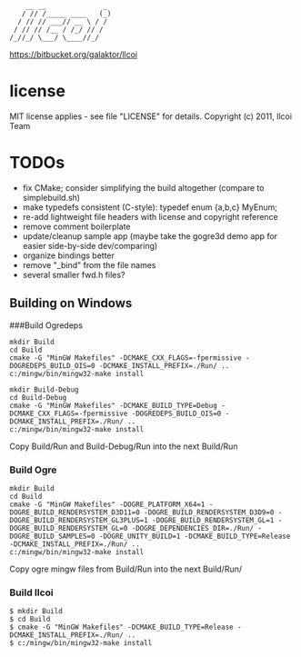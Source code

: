 ```
    __ __              _ 
   / // /_____ ____   (_)
  / // // ___// __ \ / / 
 / // // /__ / /_/ // /  
/_//_/ \___/ \____//_/   
```
https://bitbucket.org/galaktor/llcoi 

# license
MIT license applies - see file "LICENSE" for details. Copyright (c) 2011, llcoi Team

# TODOs
* fix CMake; consider simplifying the build altogether (compare to simplebuild.sh)
* make typedefs consistent (C-style): typedef enum {a,b,c} MyEnum;
* re-add lightweight file headers with license and copyright reference
* remove comment boilerplate
* update/cleanup sample app (maybe take the gogre3d demo app for easier side-by-side dev/comparing)
* organize bindings better
 * remove "_bind" from the file names
 * several smaller fwd.h files?

## Building on Windows
###Build Ogredeps
```
mkdir Build
cd Build
cmake -G "MinGW Makefiles" -DCMAKE_CXX_FLAGS=-fpermissive -DOGREDEPS_BUILD_OIS=0 -DCMAKE_INSTALL_PREFIX=./Run/ ..
c:/mingw/bin/mingw32-make install

mkdir Build-Debug
cd Build-Debug
cmake -G "MinGW Makefiles" -DCMAKE_BUILD_TYPE=Debug -DCMAKE_CXX_FLAGS=-fpermissive -DOGREDEPS_BUILD_OIS=0 -DCMAKE_INSTALL_PREFIX=./Run/ ..
c:/mingw/bin/mingw32-make install
```
Copy Build/Run and Build-Debug/Run into the next Build/Run
### Build Ogre


```
mkdir Build
cd Build
cmake -G "MinGW Makefiles" -DOGRE_PLATFORM_X64=1 -DOGRE_BUILD_RENDERSYSTEM_D3D11=0 -DOGRE_BUILD_RENDERSYSTEM_D3D9=0 -DOGRE_BUILD_RENDERSYSTEM_GL3PLUS=1 -DOGRE_BUILD_RENDERSYSTEM_GL=1 -DOGRE_BUILD_RENDERSYSTEM_GL=0 -DOGRE_DEPENDENCIES_DIR=./Run/ -DOGRE_BUILD_SAMPLES=0 -DOGRE_UNITY_BUILD=1 -DCMAKE_BUILD_TYPE=Release -DCMAKE_INSTALL_PREFIX=./Run/ ..
c:/mingw/bin/mingw32-make install
```

Copy ogre mingw files from Build/Run into the next Build/Run/
### Build llcoi
```
$ mkdir Build
$ cd Build
$ cmake -G "MinGW Makefiles" -DCMAKE_BUILD_TYPE=Release -DCMAKE_INSTALL_PREFIX=./Run/ ..
$ c:/mingw/bin/mingw32-make install
```
